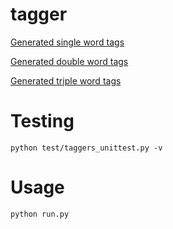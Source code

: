 # tagger

[Generated single word tags](generated/tags_single.txt)

[Generated double word tags](generated/tags_double.txt)

[Generated triple word tags](generated/tags_triple.txt)


# Testing

```
python test/taggers_unittest.py -v

```


# Usage

```
python run.py

```